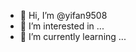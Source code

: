 - 👋 Hi, I’m @yifan9508
- 👀 I’m interested in ...
- 🌱 I’m currently learning ...
<!---
yifan9508/yifan9508 is a ✨ special ✨ repository because its `README.md` (this file) appears on your GitHub profile.
You can click the Preview link to take a look at your changes.
--->

